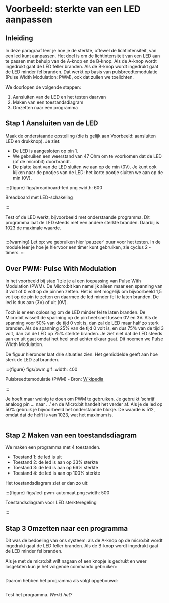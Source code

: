 # Voorbeeld: sterkte van een LED aanpassen

## Inleiding

In deze paragraaf leer je hoe je de sterkte, oftewel de lichtintensiteit, van een led kunt aanpassen. Het doel is om de lichtintensiteit van een LED aan te passen met behulp van de A-knop en de B-knop. Als de A-knop wordt ingedrukt gaat de LED feller branden. Als de B-knop wordt ingedrukt gaat de LED minder fel branden. Dat werkt op basis van pulsbreedtemodulatie (Pulse Width Modulation: PWM), ook dat zullen we toelichten.

We doorlopen de volgende stappen:

1. Aansluiten van de LED en het testen daarvan
2. Maken van een toestandsdiagram
3. Omzetten naar een programma

## Stap 1 Aansluiten van de LED

Maak de onderstaande opstelling (die is gelijk aan Voorbeeld: aansluiten LED en drukknop). Je ziet:

* De LED is aangesloten op pin 1.
* We gebruiken een weerstand van 47 Ohm om te voorkomen dat de LED (of de microbit) doorbrandt.
* De platte kant van de LED sluiten we aan op de min (0V). Je kunt ook kijken naar de pootjes van de LED: het korte pootje sluiten we aan op de min (0V).

:::{figure} figs/breadboard-led.png
:width: 600

Breadboard met LED-schakeling

:::

Test of de LED werkt, bijvoorbeeld met onderstaande programma. Dit programma laat de LED steeds met een andere sterkte branden. Daarbij is 1023 de maximale waarde.

```Python

```

:::{warning}
Let op: we gebruiken hier ‘pauzeer’ puur voor het testen. In de module leer je hoe je hiervoor een timer kunt gebruiken, zie cyclus 2 - timers.
:::

## Over PWM: Pulse With Modulation

In het voorbeeld bij stap 1 zie je al een toepassing van Pulse With Modulation (PWM). De Micro:bit kan namelijk alleen maar een spanning van 3 volt of 0 volt op de pinnen zetten. Het is niet mogelijk om bijvoorbeeld 1,5 volt op de pin te zetten en daarmee de led minder fel te laten branden. De led is dus aan (3V) of uit (0V).

Toch is er een oplossing om de LED minder fel te laten branden. De Micro:bit wisselt de spanning op de pin heel snel tussen 0V en 3V. Als de spanning voor 50% van de tijd 0 volt is, dan zal de LED maar half zo sterk branden. Als de spanning 25% van de tijd 0 volt is, en dus 75% van de tijd 3 volt, dan zal de LED op 75% sterkte branden. Je ziet niet dat de LED steeds aan en uit gaat omdat het heel snel achter elkaar gaat. Dit noemen we Pulse Width Modulation.

De figuur hieronder laat drie situaties zien. Het gemiddelde geeft aan hoe sterk de LED zal branden.

:::{figure} figs/pwm.gif
:width: 400

Pulsbreedtemodulatie (PWM) - Bron: [Wikipedia](https://nl.wikipedia.org/wiki/Pulsbreedtemodulatie)

:::

Je hoeft maar weinig te doen om PWM te gebruiken. Je gebruikt ‘schrijf analoog pin … naar …’ en de Micro:bit handelt het verder af. Als je de led op 50% gebruik je bijvoorbeeld het onderstaande blokje. De waarde is 512, omdat dat de helft is van 1023, wat het maximum is.

```Python

```

## Stap 2 Maken van een toestandsdiagram

We maken een programma met 4 toestanden.

* Toestand 1: de led is uit
* Toestand 2: de led is aan op 33% sterkte
* Toestand 3: de led is aan op 66% sterkte
* Toestand 4: de led is aan op 100% sterkte

Het toestandsdiagram ziet er dan zo uit:

:::{figure} figs/led-pwm-automaat.png
:width: 500

Toestandsdiagram voor LED sterkteregeling

:::

## Stap 3 Omzetten naar een programma

Dit was de bedoeling van ons systeem: als de A-knop op de micro:bit wordt ingedrukt gaat de LED feller branden. Als de B-knop wordt ingedrukt gaat de LED minder fel branden.

Als je met de micro:bit wilt nagaan of een knopje is gedrukt en weer losgelaten kun je het volgende commando gebruiken:

```Python

```


Daarom hebben het programma als volgt opgebouwd:

```Python

```



Test het programma. *Werkt het?*